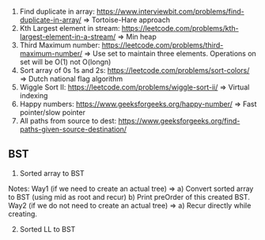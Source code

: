 1. Find duplicate in array: https://www.interviewbit.com/problems/find-duplicate-in-array/ => Tortoise-Hare approach
2. Kth Largest element in stream: https://leetcode.com/problems/kth-largest-element-in-a-stream/ => Min heap
3. Third Maximum number: https://leetcode.com/problems/third-maximum-number/ => Use set to maintain three elements. Operations on set will be O(1) not O(longn)
4. Sort array of 0s 1s and 2s: https://leetcode.com/problems/sort-colors/ => Dutch national flag algorithm
5. Wiggle Sort II: https://leetcode.com/problems/wiggle-sort-ii/ => Virtual indexing
6. Happy numbers: https://www.geeksforgeeks.org/happy-number/ => Fast pointer/slow pointer
7. All paths from source to dest: https://www.geeksforgeeks.org/find-paths-given-source-destination/

## BST
1. Sorted array to BST

Notes:
Way1 (if we need to create an actual tree) => 
a) Convert sorted array to BST (using mid as root and recur)
b) Print preOrder of this created BST.
Way2 (if we do not need to create an actual tree) =>
a) Recur directly while creating.

2. Sorted LL to BST
